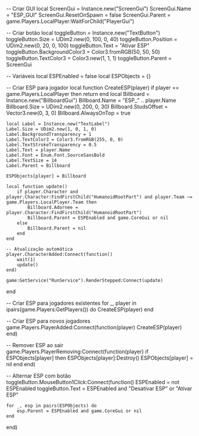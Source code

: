 -- Criar GUI
local ScreenGui = Instance.new("ScreenGui")
ScreenGui.Name = "ESP_GUI"
ScreenGui.ResetOnSpawn = false
ScreenGui.Parent = game.Players.LocalPlayer:WaitForChild("PlayerGui")

-- Criar botão
local toggleButton = Instance.new("TextButton")
toggleButton.Size = UDim2.new(0, 100, 0, 40)
toggleButton.Position = UDim2.new(0, 20, 0, 100)
toggleButton.Text = "Ativar ESP"
toggleButton.BackgroundColor3 = Color3.fromRGB(50, 50, 50)
toggleButton.TextColor3 = Color3.new(1, 1, 1)
toggleButton.Parent = ScreenGui

-- Variáveis
local ESPEnabled = false
local ESPObjects = {}

-- Criar ESP para jogador
local function CreateESP(player)
    if player == game.Players.LocalPlayer then return end
    local Billboard = Instance.new("BillboardGui")
    Billboard.Name = "ESP_" .. player.Name
    Billboard.Size = UDim2.new(0, 200, 0, 30)
    Billboard.StudsOffset = Vector3.new(0, 3, 0)
    Billboard.AlwaysOnTop = true

    local Label = Instance.new("TextLabel")
    Label.Size = UDim2.new(1, 0, 1, 0)
    Label.BackgroundTransparency = 1
    Label.TextColor3 = Color3.fromRGB(255, 0, 0)
    Label.TextStrokeTransparency = 0.5
    Label.Text = player.Name
    Label.Font = Enum.Font.SourceSansBold
    Label.TextSize = 14
    Label.Parent = Billboard

    ESPObjects[player] = Billboard

    local function update()
        if player.Character and player.Character:FindFirstChild("HumanoidRootPart") and player.Team ~= game.Players.LocalPlayer.Team then
            Billboard.Adornee = player.Character:FindFirstChild("HumanoidRootPart")
            Billboard.Parent = ESPEnabled and game.CoreGui or nil
        else
            Billboard.Parent = nil
        end
    end

    -- Atualização automática
    player.CharacterAdded:Connect(function()
        wait(1)
        update()
    end)

    game:GetService("RunService").RenderStepped:Connect(update)
end

-- Criar ESP para jogadores existentes
for _, player in ipairs(game.Players:GetPlayers()) do
    CreateESP(player)
end

-- Criar ESP para novos jogadores
game.Players.PlayerAdded:Connect(function(player)
    CreateESP(player)
end)

-- Remover ESP ao sair
game.Players.PlayerRemoving:Connect(function(player)
    if ESPObjects[player] then
        ESPObjects[player]:Destroy()
        ESPObjects[player] = nil
    end
end)

-- Alternar ESP com botão
toggleButton.MouseButton1Click:Connect(function()
    ESPEnabled = not ESPEnabled
    toggleButton.Text = ESPEnabled and "Desativar ESP" or "Ativar ESP"

    for _, esp in pairs(ESPObjects) do
        esp.Parent = ESPEnabled and game.CoreGui or nil
    end
end)
